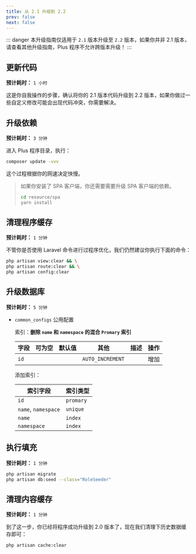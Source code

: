 ```yaml
---
title: 从 2.1 升级到 2.2
prev: false
next: false
---
```


::: danger
本升级指南仅适用于 `2.1` 版本升级至 `2.2` 版本，如果你并非 2.1 版本，请查看其他升级指南，Plus 程序不允许跨版本升级！
:::

## 更新代码

**预计耗时：** `1 小时`

这是你自我操作的步骤，确认将你的 2.1 版本代码升级到 2.2 版本，如果你做过一些自定义修改可能会出现代码冲突，你需要解决。

## 升级依赖

**预计耗时：** `3 分钟`

进入 Plus 程序目录，执行：

```bash
composer update -vvv
```

这个过程根据你的网速决定快慢。

> 如果你安装了 SPA 客户端，你还需要需要升级 SPA 客户端的依赖。
> ```bash
> cd resource/spa
> yarn install
> ```

## 清理程序缓存

**预计耗时：** `1 分钟`

不管你是否使用 Laravel 命令进行过程序优化，我们仍然建议你执行下面的命令：

```bash
php artisan view:clear && \
php artisan route:clear && \
php artisan config:clear
```

## 升级数据库

**预计耗时：** `5 分钟`

- `common_configs` 公用配置

    索引：**删除 `name` 和 `namespace` 的混合 `Promary` 索引**

    | 字段 | 可为空 | 默认值 | 其他 | 描述 | 操作 |
    |-----|-------|------|------|-----|-----|
    | `id` |      |      | `AUTO_INCREMENT` | | 增加 |

    添加索引：

    | 索引字段 | 索引类型  |
    |-----|-----|
    | `id` | `promary` |
    | `name`, `namespace` | `unique` |
    | `name` | `index` |
    | `namespace` | `index` |

## 执行填充

**预计耗时：** `1 分钟`

```bash
php artisan migrate
php artisan db:seed --class="RoleSeeder"
```

## 清理内容缓存

**预计耗时：** `1 分钟`

到了这一步，你已经将程序成功升级到 2.0 版本了，现在我们清理下历史数据缓存即可：

```
php artisan cache:clear
```
